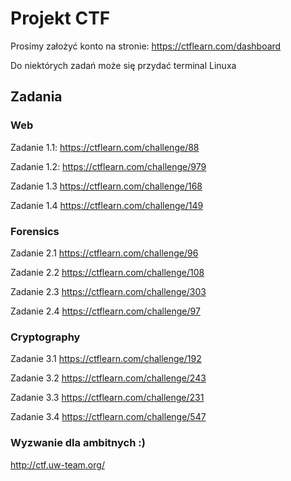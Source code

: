 # Projekt CTF

Prosimy założyć konto na stronie: https://ctflearn.com/dashboard

Do niektórych zadań może się przydać terminal Linuxa

## Zadania

### Web

Zadanie 1.1:
https://ctflearn.com/challenge/88

Zadanie 1.2:
https://ctflearn.com/challenge/979

Zadanie 1.3
https://ctflearn.com/challenge/168

Zadanie 1.4
https://ctflearn.com/challenge/149

### Forensics

Zadanie 2.1
https://ctflearn.com/challenge/96

Zadanie 2.2
https://ctflearn.com/challenge/108

Zadanie 2.3
https://ctflearn.com/challenge/303

Zadanie 2.4
https://ctflearn.com/challenge/97

### Cryptography

Zadanie 3.1
https://ctflearn.com/challenge/192

Zadanie 3.2
https://ctflearn.com/challenge/243

Zadanie 3.3
https://ctflearn.com/challenge/231

Zadanie 3.4
https://ctflearn.com/challenge/547

### Wyzwanie dla ambitnych :)

http://ctf.uw-team.org/



